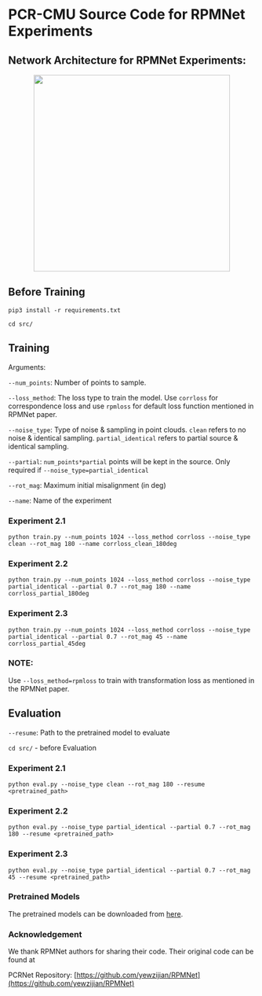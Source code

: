 # PCR-CMU Source Code for RPMNet Experiments

## Network Architecture for RPMNet Experiments:
<p align="center">
	<img src="https://github.com/tzodge/PCR-CMU/blob/main/RPMNet_Code/images/RPMNet_arch_v3.png" height="400">
</p>


## Before Training

`pip3 install -r requirements.txt`

`cd src/`

## Training

Arguments:

`--num_points`: Number of points to sample.

`--loss_method`: The loss type to train the model. Use `corrloss` for correspondence loss and use `rpmloss` for default loss function mentioned in RPMNet paper.

`--noise_type`: Type of noise & sampling in point clouds. `clean` refers to no noise & identical sampling. `partial_identical` refers to partial source & identical sampling.

`--partial`: `num_points*partial` points will be kept in the source. Only required if `--noise_type=partial_identical`

`--rot_mag`: Maximum initial misalignment (in deg)

`--name`: Name of the experiment

### Experiment 2.1
`python train.py --num_points 1024 --loss_method corrloss --noise_type clean --rot_mag 180 --name corrloss_clean_180deg`

### Experiment 2.2
`python train.py --num_points 1024 --loss_method corrloss --noise_type partial_identical --partial 0.7 --rot_mag 180 --name corrloss_partial_180deg`

### Experiment 2.3
`python train.py --num_points 1024 --loss_method corrloss --noise_type partial_identical --partial 0.7 --rot_mag 45 --name corrloss_partial_45deg`

### NOTE: 
Use `--loss_method=rpmloss` to train with transformation loss as mentioned in the RPMNet paper.

## Evaluation

`--resume`: Path to the pretrained model to evaluate

`cd src/` - before Evaluation

### Experiment 2.1
`python eval.py --noise_type clean --rot_mag 180 --resume <pretrained_path>`

### Experiment 2.2
`python eval.py --noise_type partial_identical --partial 0.7 --rot_mag 180 --resume <pretrained_path>`

### Experiment 2.3
`python eval.py --noise_type partial_identical --partial 0.7 --rot_mag 45 --resume <pretrained_path>`

### Pretrained Models

The pretrained models can be downloaded from [here](https://drive.google.com/drive/folders/1PwFLCNHiL66jL3KySa8msJ_btIvevqW4?usp=sharing).

### Acknowledgement

We thank RPMNet authors for sharing their code. Their original code can be found at

PCRNet Repository: [https://github.com/yewzijian/RPMNet](https://github.com/yewzijian/RPMNet)
